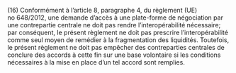 (16) Conformément à l’article 8, paragraphe 4, du règlement (UE) no 648/2012, une demande d’accès à une plate-forme de négociation par une contrepartie centrale ne doit pas rendre l’interopérabilité nécessaire; par conséquent, le présent règlement ne doit pas prescrire l’interopérabilité comme seul moyen de remédier à la fragmentation des liquidités. Toutefois, le présent règlement ne doit pas empêcher des contreparties centrales de conclure des accords à cette fin sur une base volontaire si les conditions nécessaires à la mise en place d’un tel accord sont remplies.